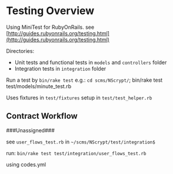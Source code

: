 # Testing Overview #

Using MiniTest for RubyOnRails. see [http://guides.rubyonrails.org/testing.html](http://guides.rubyonrails.org/testing.html)

Directories:
- Unit tests and functional tests in `models` and `controllers` folder
- Integration tests in `integration` folder

Run a test by `bin/rake test` e.g.:
`cd scms/NScrypt/`; 
    bin/rake test test/models/minute_test.rb

Uses fixtures in `test/fixtures` 
setup in `test/test_helper.rb`

## Contract Workflow ##

###Unassigned###

see `user_flows_test.rb` in `~/scms/NScrypt/test/integration$`

run: `bin/rake test test/integration/user_flows_test.rb`

using codes.yml